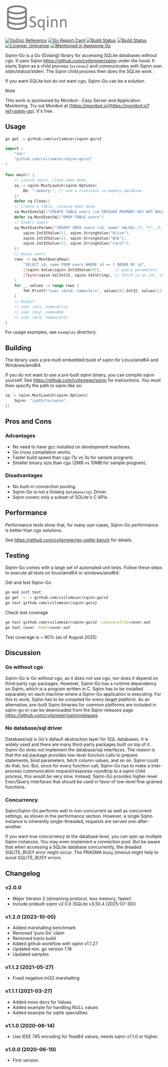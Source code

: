 
![Sqinn](logo.png "Sqinn")

[![GoDoc Reference](https://pkg.go.dev/badge/github.com/cvilsmeier/sqinn-go/v2)](http://godoc.org/github.com/cvilsmeier/sqinn-go/v2)
[![Go Report Card](https://goreportcard.com/badge/github.com/cvilsmeier/sqinn-go)](https://goreportcard.com/report/github.com/cvilsmeier/sqinn-go)
[![Build Status](https://github.com/cvilsmeier/sqinn-go/actions/workflows/linux.yml/badge.svg)](https://github.com/cvilsmeier/sqinn-go/actions/workflows/linux.yml)
[![Build Status](https://github.com/cvilsmeier/sqinn-go/actions/workflows/windows.yml/badge.svg)](https://github.com/cvilsmeier/sqinn-go/actions/workflows/windows.yml)
[![License: Unlicense](https://img.shields.io/badge/license-Unlicense-blue.svg)](http://unlicense.org/)
[![Mentioned in Awesome Go](https://awesome.re/mentioned-badge.svg)](https://github.com/avelino/awesome-go)

Sqinn-Go is a Go (Golang) library for accessing SQLite databases without cgo.
It uses Sqinn <https://github.com/cvilsmeier/sqinn> under the hood.
It starts Sqinn as a child process (`os/exec`) and communicates with
Sqinn over stdin/stdout/stderr. The Sqinn child process then does the SQLite
work.

If you want SQLite but do not want cgo, Sqinn-Go can be a solution.

> [!NOTE]
> This work is sponsored by Monibot - Easy Server and Application Monitoring.
> Try out Monibot at [https://monibot.io](https://monibot.io?ref=sqinn-go).
> It's free.


Usage
------------------------------------------------------------------------------

```bash
go get -u github.com/cvilsmeier/sqinn-go/v2
```

```go
import (
	"fmt"
	"github.com/cvilsmeier/sqinn-go/v2"
)

func main() {
	// Launch sqinn, close when done.
	sq := sqinn.MustLaunch(sqinn.Options{
		Db: ":memory:", // use a transient in-memory database
	})
	defer sq.Close()
	// Create a table, cleanup when done
	sq.MustExecSql("CREATE TABLE users (id INTEGER PRIMARY KEY NOT NULL, name TEXT)")
	defer sq.MustExecSql("DROP TABLE users")
	// Insert users
	sq.MustExecParams("INSERT INTO users (id, name) VALUES (?, ?)", 3, 2, []sqinn.Value{
		sqinn.Int32Value(1), sqinn.StringValue("Alice"),
		sqinn.Int32Value(2), sqinn.StringValue("Bob"),
		sqinn.Int32Value(3), sqinn.StringValue("Carol"),
	})
	// Query users
	rows := sq.MustQueryRows(
		"SELECT id, name FROM users WHERE id >= ? ORDER BY id",
		[]sqinn.Value{sqinn.Int32Value(0)},      // query parameters
		[]byte{sqinn.ValInt32, sqinn.ValString}, // fetch id as int, name as string
	)
	for _, values := range rows {
		fmt.Printf("user id=%d, name=%s\n", values[0].Int32, values[1].String)
	}
	// Output:
	// user id=1, name=Alice
	// user id=2, name=Bob
	// user id=3, name=Carol
}
```

For usage examples, see `examples` directory.


Building
------------------------------------------------------------------------------

The library uses a pre-built embedded build of sqinn for Linux/amd64 and
Windows/amd64.

If you do not want to use a pre-built sqinn binary, you can compile sqinn
yourself. See <https://github.com/cvilsmeier/sqinn> for instructions.
You must then specify the path to sqinn like so:

```go
sq := sqinn.MustLaunch(sqinn.Options{
	Sqinn: "/path/to/sqinn",
})
```


Pros and Cons
------------------------------------------------------------------------------

### Advantages

- No need to have gcc installed on development machines.
- Go cross compilation works.
- Faster build speed than cgo (1s vs 3s for sample program).
- Smaller binary size than cgo (2MB vs 10MB for sample program).


### Disadvantages

- No built-in connection pooling.
- Sqinn-Go is not a Golang `database/sql` Driver.
- Sqinn covers only a subset of SQLite's C APIs.


Performance
------------------------------------------------------------------------------

Performance tests show that, for many use-cases, Sqinn-Go performance is better
than cgo solutions.

See <https://github.com/cvilsmeier/go-sqlite-bench> for details.


Testing
------------------------------------------------------------------------------

Sqinn-Go comes with a large set of automated unit tests. Follow these steps to
execute all tests on linux/amd64 or windows/amd64:

Get and test Sqinn-Go

```bash
go mod init test
go get -v -u github.com/cvilsmeier/sqinn-go/v2
go test github.com/cvilsmeier/sqinn-go/v2
```


Check test coverage

```bash
go test github.com/cvilsmeier/sqinn-go/v2 -coverprofile=cover.out
go tool cover -html=cover.out
```

Test coverage is ~ 90% (as of August 2025)


Discussion
------------------------------------------------------------------------------

### Go without cgo

Sqinn-Go is Go without cgo, as it does not use cgo, nor does it depend on third-party
cgo packages. However, Sqinn-Go has a runtime dependency on Sqinn, which is a
program written in C. Sqinn has to be installed separately on each machine
where a Sqinn-Go application is executing. For this to work, Sqinn has to be
compiled for every target platform. As an alternative, pre-built Sqinn binaries
for common platforms are included in sqinn-go or can be downloaded from the
Sqinn releases page <https://github.com/cvilsmeier/sqinn/releases>.


### No database/sql driver

Database/sql is Go's default abstraction layer for SQL databases. It is widely
used and there are many third-party packages built on top of it. Sqinn-Go does
not implement the database/sql interfaces. The reason is that the sql package
provides low-level function calls to prepare statements, bind parameters, fetch
column values, and so on. Sqinn could do that, too. But, since for every
function call, Sqinn-Go has to make a inter-process communication
request/response roundtrip to a sqinn child process, this would be very slow.
Instead, Sqinn-Go provides higher-level Exec/Query interfaces that should be
used in favor of low-level fine-grained functions.


### Concurrency

Sqinn/Sqinn-Go performs well in non-concurrent as well as concurrent settings,
as shown in the performance section. However, a single Sqinn instance
is inherently single-threaded, requests are served one-after-another.

If you want true concurrency at the database level, you can spin up multiple
Sqinn instances. You may even implement a connection pool. But be aware that
when accessing a SQLite database concurrently, the dreaded SQLITE_BUSY error
might occur. The PRAGMA busy_timeout might help to avoid SQLITE_BUSY errors.



Changelog
------------------------------------------------------------------------------

### v2.0.0

- Major Version 2 (streaming protocol, less memory, faster)
- Include prebuilt sqinn v2.0.0 (SQLite v3.50.4 (2025-07-30))


### v1.2.0 (2023-10-05)

- Added marshalling benchmark
- Removed 'pure Go' claim
- Removed travis build
- Added github workflow with sqinn v1.1.27
- Updated min. go version 1.19
- Updated samples


### v1.1.2 (2021-05-27)

- Fixed negative int32 marshalling


### v1.1.1 (2021-03-27)

- Added more docs for Values
- Added example for handling NULL values
- Added example for sqlite specialties


### v1.1.0 (2020-06-14)

- Use IEEE 745 encoding for float64 values, needs sqinn v1.1.0 or higher.


### v1.0.0 (2020-06-10)

- First version.
